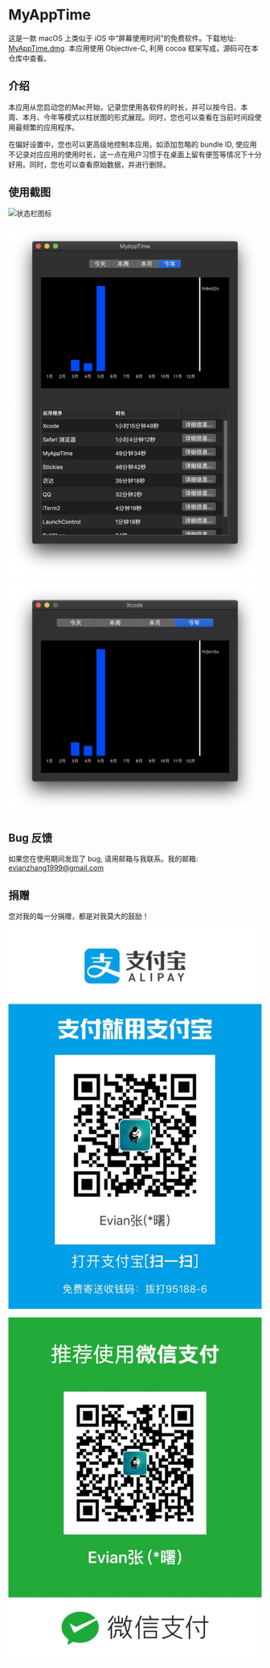 #  MyAppTime
这是一款 macOS 上类似于 iOS 中“屏幕使用时间”的免费软件。下载地址: [MyAppTime.dmg](https://github.com/Evian-Zhang/MyAppTime/releases/download/v1/MyAppTime.dmg). 本应用使用 Objective-C, 利用 cocoa 框架写成，源码可在本仓库中查看。

## 介绍

本应用从您启动您的Mac开始，记录您使用各软件的时长，并可以按今日、本周、本月、今年等模式以柱状图的形式展现。同时，您也可以查看在当前时间段使用最频繁的应用程序。

在偏好设置中，您也可以更高级地控制本应用。如添加忽略的 bundle ID, 使应用不记录对应应用的使用时长，这一点在用户习惯于在桌面上留有便签等情况下十分好用。同时，您也可以查看原始数据，并进行删除。

## 使用截图

![状态栏图标](Readme_assets/popover.png)

![各应用使用时长总览](Readme_assets/mainWindow.png)

![各应用使用时长分览](Readme_assets/appWindow.png)

## Bug 反馈

如果您在使用期间发现了 bug, 请用邮箱与我联系。我的邮箱: evianzhang1999@gmail.com

## 捐赠

您对我的每一分捐赠，都是对我莫大的鼓励！

![支付宝](Readme_assets/alipay.jpg)

![微信](Readme_assets/wechat.jpg)

